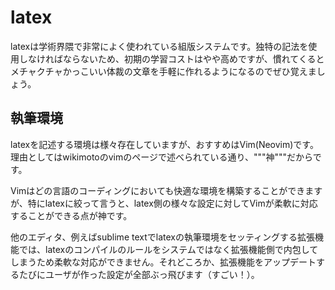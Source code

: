 # latex

latexは学術界隈で非常によく使われている組版システムです。独特の記法を使用しなければならないため、初期の学習コストはやや高めですが、慣れてくるとメチャクチャかっこいい体裁の文章を手軽に作れるようになるのでぜひ覚えましょう。

## 執筆環境

latexを記述する環境は様々存在していますが、おすすめはVim\(Neovim\)です。理由としてはwikimotoのvimのページで述べられている通り、"""神"""だからです。

Vimはどの言語のコーディングにおいても快適な環境を構築することができますが、特にlatexに絞って言うと、latex側の様々な設定に対してVimが柔軟に対応することができる点が神です。

他のエディタ、例えばsublime textでlatexの執筆環境をセッティングする拡張機能では、latexのコンパイルのルールをシステムではなく拡張機能側で内包してしまうため柔軟な対応ができません。それどころか、拡張機能をアップデートするたびにユーザが作った設定が全部ぶっ飛びます（すごい！）。

